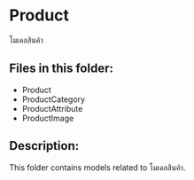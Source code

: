 # Product

โมเดลสินค้า

## Files in this folder:

- Product
- ProductCategory
- ProductAttribute
- ProductImage

## Description:

This folder contains models related to โมเดลสินค้า.
